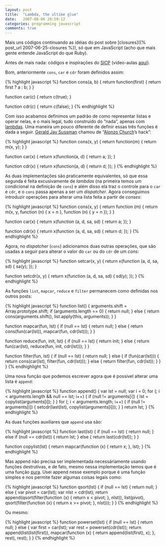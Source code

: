 ```yaml
---
layout: post
title:  "Lambda, the ultime glue"
date:   2007-08-06 20:59:12
categories: programming javascript
comments: true
---
```

Mais uns códigos continuando as idéias do post sobre [closures]({% post_url 2007-06-25-closures %}), só que em JavaScript (acho que mais gente entende JavaScript do que Ruby).

Antes de mais nada: códigos e inspirações do [SICP][sicp-link] (video-aulas [aqui][sicp-videos]).

Bom, anteriormente `cons`, `car` e `cdr` foram definidos assim:

{% highlight javascript %}
function cons(a, b) {
    return function(first) {
        return first ? a : b;
    }
}

function car(c) {
    return c(true);
}

function cdr(c) {
    return c(false);
}
{% endhighlight %}

Com isso acabamos definimos um padrão de como representar listas e operar nelas, e o mais legal, tudo construido do “nada”, apenas com [lambdas][lambda-link]. Uma maneira um pouco diferente de definir essas três funções é dada a seguir. [Gerald Jay Sussman][gerald-link] chamou de “[Alonzo Church][alonzo-link]’s hack”:

{% highlight javascript %}
function cons(x, y) {
    return function(m) {
        return m(x, y);
    }
}

function car(x) {
    return x(function(a, d) { return a; });
}

function cdr(x) {
    return x(function(a, d) { return d; });
}
{% endhighlight %}

As duas implementações são praticamente equivalentes, só que essa segunda é feita excusivamente de _lambdas_ (na primeira temos um condicional na definição de `cons`) e além disso ela traz o controle para o `car` e `cdr`, e o `cons` passa apenas a ser um _dispatcher_. Agora conseguimos introduzir operações para alterar uma lista feita a partir de _conses_:

{% highlight javascript %}
function cons(x, y) {
    return function (m) {
        return m(x, y, function (n) { x = n }, function (n) { y = n });
    }
}

function car(x) {
    return x(function (a, d, sa, sd) { return a; });
}

function cdr(x) {
    return x(function (a, d, sa, sd) { return d; });
}
{% endhighlight %}

Agora, no _dispatcher_ (`cons`) adicionamos duas outras operações, que são usadas a seguir para alterar o valor do `car` ou do `cdr` de um _cons_:

{% highlight javascript %}
function setcar(x, y) {
    return x(function (a, d, sa, sd) { sa(y); });
}

function setcdr(x, y) {
    return x(function (a, d, sa, sd) { sd(y); });
}
{% endhighlight %}

As funções `list`, `mapcar`, `reduce` e `filter` permanecem como definidas nos outros posts:

{% highlight javascript %}
function list() {
    arguments.shift = Array.prototype.shift;
    if (arguments.length == 0) {
        return null;
    } else {
        return cons(arguments.shift(), list.apply(this, arguments));
    }
}

function mapcar(fun, lst) {
    if (null == lst) {
        return null;
    } else {
        return cons(fun(car(lst)), mapcar(fun, cdr(lst)));
    }
}

function reduce(fun, init, lst) {
    if (null == lst) {
        return init;
    } else {
        return fun(car(lst), reduce(fun, init, cdr(lst)));
    }
}

function filter(fun, lst) {
    if (null == lst) {
        return null;
    } else {
        if (fun(car(lst))) {
            return cons(car(lst), filter(fun, cdr(lst)));
        } else {
            return filter(fun, cdr(lst));
        }
    }
}
{% endhighlight %}

Uma nova função que podemos escrever agora que é possível alterar uma lista é `append`:

{% highlight javascript %}
function append() {
    var lst = null;
    var i = 0;
    for (; i < arguments.length && null == lst; i++) {
        if (null != arguments[i]) {
            lst = copylist(arguments[i]);
        }
    }
    for (; i < arguments.length; i++) {
        if (null != arguments[i]) {
            setcdr(last(lst), copylist(arguments[i]));
        }
    }
    return lst;
}
{% endhighlight %}

As duas funções auxiliares que `append` usa são:

{% highlight javascript %}
function last(lst) {
    if (null == lst) {
        return null;
    } else if (null == cdr(lst)) {
        return lst;
    } else {
        return last(cdr(lst));
    }
}

function copylist(lst) {
    return mapcar(function (x) { return x; }, lst);
}
{% endhighlight %}

Mas append não precisa ser implementada necessáriamente usando funções destrutivas, e de fato, mesmo nessa implementação temos que é uma função [pura][pure-link]. Usei append nesse exemplo porque é uma função simples e nos permite fazer algumas coisas legais como:

{% highlight javascript %}
function qsort(lst) {
    if (null == lst) {
        return null;
    } else {
        var pivot = car(lst);
        var nlst = cdr(lst);
        return append(qsort(filter(function (x) { return x < pivot; }, nlst)),
                      list(pivot),
                      qsort(filter(function (x) { return x >= pivot; }, nlst)));
    }
}
{% endhighlight %}

Ou mesmo:

{% highlight javascript %}
function powerset(lst) {
    if (null == lst) {
        return null;
    } else {
        var first = car(lst);
        var rest  = powerset(cdr(lst));
        return append(list(list(first)),
                      mapcar(function (x) { return append(list(first), x); }, rest),
                      rest);
    }
}
{% endhighlight %}


[sicp-link]: http://mitpress.mit.edu/sicp/
[sicp-videos]: http://swiss.csail.mit.edu/classes/6.001/abelson-sussman-lectures/
[lambda-link]: http://en.wikipedia.org/wiki/Lambda_calculus
[gerald-link]: http://en.wikipedia.org/wiki/Gerald_Jay_Sussman
[alonzo-link]: http://en.wikipedia.org/wiki/Alonzo_Church
[pure-link]: http://en.wikipedia.org/wiki/Purely_functional
